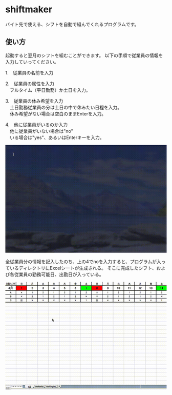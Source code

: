 # shiftmaker
バイト先で使える、シフトを自動で組んでくれるプログラムです。

## 使い方

起動すると翌月のシフトを組むことができます。
以下の手順で従業員の情報を入力していってください。

1.　従業員の名前を入力  

2.　従業員の属性を入力  
    　フルタイム（平日勤務）か土日を入力。  

3.　従業員の休み希望を入力  
    　土日勤務従業員の分は土日の中で休みたい日程を入力。   
    　休み希望がない場合は空白のままEnterを入力。

4.　他に従業員がいるのか入力  
    　他に従業員がいない場合は"no"  
    　いる場合は"yes"、あるいはEnterキーを入力。  

![result](https://github.com/drumgiovanni/shiftgenerator/blob/master/gif2.mov.gif)



全従業員分の情報を記入したのち、上の4でnoを入力すると、プログラムが入っているディレクトリにExcelシートが生成される。
そこに完成したシフト、および各従業員の勤務可能日、出勤日が入っている。


![result](https://github.com/drumgiovanni/shiftgenerator/blob/master/gif3.mov.gif)
